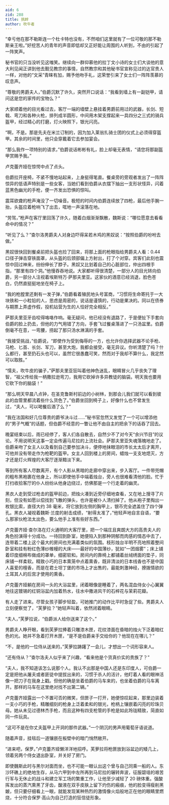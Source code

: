 ```yaml
---
aid: 6
zid: 288
title: 挑衅
author: 吹牛者
---
```


“幸亏他在那不勒斯连一个杜卡特也没有，不然咱们这里就有了一位可敬的那不勒斯亲王啦。”好挖苦人的青年的声音即低却又正好能让周围的人听到，不由的引起了一阵笑声。

秘书官的只当没听见这嗤笑。继续向一群仰慕他的拉丁文小诗的女士们大谈他的意大利见闻正讲到他去觐见教宗的事情，自然教宗和其他秘书官宣称见过的达官贵人一样，对他的“文采”青睐有加，赐予他吻手礼，这荣誉引来了女士们一阵阵羡慕的叹息声。

“尊敬的男爵夫人，”伯爵沉默了许久，突然开口说话：“我看到墙上有一副铠甲，请问这是您的家传的宝物么？”

大家顺着他的目光看过去，客厅一端的墙壁上悬挂着男爵前用过的武器，长剑、短戟、弯刀和各种火枪，排列成半圆形，中间用木架支撑起来一具四分之三式的骑兵盔甲，经过精心的打磨，灯火映照下，银光闪亮。

“啊，不是。那是先夫在米兰订制的，因为加入莱翁扎骑士团的仪式上必须得穿盔甲。其余的时间里，他只会穿戴着它去参加宴会。

“那么我作一项特别的请求，”伯爵说话彬彬有礼，脸上却毫无表情，“请您将那副盔甲赏赐予我。”

卢克蕾齐娅在惊愕中点了点头。

伯爵拉开座椅，不紧不慢地站起来，上身挺得笔直。餐桌旁的旁观者发出了一阵阵惊异的低语声特别是一些女客，当她们看到伯爵从衣摆下抽出一支形状怪异，闪着蓝黑色幽光的手枪，便一齐发出恐惧的惊叫。

震耳欲聋的枪声淹没了一切噪音。极短的时间内伯爵连续放了四枪，最后他手腕一抬，头盔应着枪响飞了出去，哐地一声滚落在地。

“劳驾，”枪声在客厅里回荡了许久，随着白烟渐渐飘散，魏斯说：“哪位愿意去看看命中的情况？”

“听见了么？”查尔洛男爵夫人对身边吓得呆若木鸡的黑奴说：“按照伯爵的吩咐去做。”

黑奴很快回到餐桌前把头盔也捡了回来，将那上面的枪眼指给男爵夫人看：0.44 口径子弹击穿铁面罩，从头盔的后颈部偏上方射出，打了个对穿。宾客们此刻也震惊中回过神来，纷纷伸长了脖子。黑奴又比划着自己的心脏部位，仲出四根手指，“那里有四个洞。”他慢吞吞地说。大家都听得很清楚，一部分人的目光转向伯爵，另一部分人注视着埃斯特万·萨那夫里亚。这家伙的酒意已经消退，脸色苍白，仍然直挺挺地坐在椅子上。

“我的枪膛里还剩有一发子弹，”伯爵看着殖民地头号富商，“习惯将生命寄托于一大块铁和一小粒铅的人，思虑是周密的，说话是谨慎的，行动是果决的。同以在债券与期票上弄虚作假，投机钻营为生的人恰好完全相反。”

萨那夫里亚牙齿咬得咯咯作响。毫无疑问，他已经没有退路了，于是便扯下手套向伯爵的脸上扔去，但他的力气用错了方向，手套飞过餐桌落进了一只汤盆里。伯爵倒毫不在意，一弯腰，捞起了那只汤水淋漓的手套。

“我接受挑战，”伯爵说，“即使作为受到侮辱的一方，也允许你选择武器不论手枪、马枪、匕首、长剑、军刀，甚至大炮，我都会接受，毫无异议。你听清楚了吗？什么都行，甚至扔石头也可以，虽然它很愚蠢可笑，然而对于我却不算什么，我定然可以取胜。”

“懦夫，吹牛皮的骗子，”萨那夫里亚狂叫着他神色迷乱，眼睛冒火几乎丧失了理智，“祖父传给我一柄撒拉逊弯刀，我用它砍掉许多异教徒的脑袋。明天我也要用它砍下你的脑袋！”

“那么明天早晨八点钟，在圣克鲁斯村前边的小树林，到那会儿我们就可以看到彼此的血管里都流着些什么货色了。”伯爵坐回到椅子上，好像什么也不曾发生过，“夫人，可以喝餐后酒了么？”

“我在法国和好几位尊贵的爵爷决斗过……”秘书官忽然又发觉了一个可以增添他的“男子气概”的话题，但伯爵不经意的一瞥让他不由自主的把余下的话吞了回去。

晚宴结束以后，雨已经停了，客人们各自散去，自然少不了对今天“余兴节目”的议论。不用说明天这事一定会传遍马尼拉的上流社会。萨那夫里亚失魂落魄地走了。伯爵亲吻了女主人以及看到自己要参加决斗，便停地抹眼泪的市长太太后才离开，可他并没有带走作为枪靶的盔甲。女主人回到楼上的房间，蜡烛一支支地熄灭，方才还是灯火辉煌的大客厅逐渐黯淡下来。

等到所有客人尽数离开，有个人影从黑暗的走廊中穿出来，步入客厅。一件带兜帽的粗布黑袍裹在他身上，所以即使他手中端着烛台，旁人也很难看清他的脸。忙于打扫收拾客厅的仆人纷纷从他身边绕过，仿佛那是一个行走着的幽灵。

黑衣人走到受过枪击的盔甲前边，把烛火凑到近旁仔细地查看，又在地上搜寻了片刻，但没有如愿以偿找到飞散的弹头，也许是被仆人清扫掉了。他从袍子里掏出一枚银比索，直径大约 38 毫米，将它放到左侧的胸甲上，银币完全遮盖住了四个弹孔。黑衣人凝视着魏斯·兰度的射击成绩，“射得太准了，”他轻声地自言自语，“要么那家伙枪法太出色，要么他手上准有些好东西。”

卢克蕾齐娅·查尔洛在灯火通明的大客厅里，把一个端庄且爽朗大方的高贵夫人的角色扮演得十分成功。一待回到卧室，她便陷入到那种阴郁而肉感的情态中去了，连带着二楼上这个最大的房间也充满着类似的氛围。枝形烛台半明不亮地照着整间卧室和挂有粉红色薄纱帷幔的大床——最好的中国薄纱，犹如“一团烟雾”；床上铺着印度细棉布做成的罩单，细密软和。房间内的靠椅上都铺着丝绒绣面的垫子，同床铺一样柔软。精致小巧的日本熏笼中点着熏香，既非清淡的日本线香也不是中国人喜爱的檀香，而是在君士坦丁堡的市场上才出售的，最能刺激神经，撩拨情欲的土耳其人的后宫才使用的熏香。

卢克蕾齐娅躺在房间一头的大浴盆里，闭着眼像是睡着了，两名混血侍女小心翼翼地往这镀锡的红铜浴盆内加着热水，往水中撒进风干的石梓花与茉莉花瓣。

有人走了进来。尽管女孩子脚步轻盈，可她推门的动作比平时急促了些。男爵夫人立刻便察觉了，“芙萝拉？”她轻声叫着，依然闭着眼睛。

“夫人，”芙萝拉说，“伯爵派人给你送来了这个。”

男爵夫人睁开眼，看到芙萝拉捧着只雕漆木匣，花纹漆面在昏暗的烛火下泛着暗红色的光。她并不急着打开木匣，“是不是伯爵亲手交给你的？他现在在哪儿？”

“不，是他的一位侍从送来的，”芙萝拉踌躇了一会儿，才想出一个词形容来人。

“还有侍从？”查尔洛夫人似乎来了兴趣，“看来他是个货真价实的贵族了？”

“夫人，我不知道该怎么说那个人。我认不出那是中国人还是东印度人，可伯爵一定是把他从屠夫或者匪徒中提拔出来的，习惯于杀人的活计，他盯着人看的眼神活像一把刀子在我身上戳。但他的确是坐着伯爵的马车来的，也坐着伯爵的马车离开。那样的马车在这里绝对找不出第二辆。”

卢克蕾齐娅露出一个不置可否的微笑，但匣子一打开，她便惊叹起来，那里边装着一支小巧的手枪，精雕细刻的枪身上泛着柔和的银光，枪柄上镶嵌着闪亮的珍珠贝母。她从未见过德林杰手枪，而且这种有四支枪管的手枪是如此玲珑精致，简直如同一件玩具。

“这可不是在你丈夫盔甲上开洞的那件武器。”一个阴沉的男声用葡萄牙语说道。

随着声音，挂毯后一道镶嵌在板壁中的暗门悄然敞开。

“进来吧，保罗。”卢克蕾齐娅懒洋洋地招呼。芙萝拉将枪匣放到浴盆边的矮几上，领着另两个侍女退出卧室，并关好了房门。

即使魏斯此时与黑尔对面而坐，也不可能一眼认出这个曾与自己同乘一船的人。东沙环礁上的绝地生存，从马六甲到中左所再到马尼拉的辗转奔波，征服碧瑶的艰苦行军与无休止的战斗和建立军工场的繁重工作，让他至少减轻了 20 磅体重。强酸挥发出的蒸汽熏黑了牙齿，酸液在双手皮肤上留下灼伤的瘢痕，他的脸变得瘦削黑皴，但只要仔细看上一眼，就能发现某种热烈的激情像火焰般地正在他的眼睛里燃烧，十分符合保罗·高山为自己打造的狂信徒形象。
